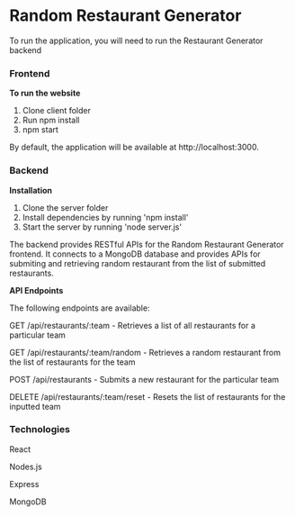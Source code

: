 # Random Restaurant Generator

To run the application, you will need to run the Restaurant Generator backend 
### Frontend
**To run the website**
1. Clone client folder 
2. Run npm install
3. npm start

By default, the application will be available at http://localhost:3000.


### Backend

**Installation**
1. Clone the server folder 
2. Install dependencies by running 'npm install'
3. Start the server by running 'node server.js'

The backend provides RESTful APIs for the Random Restaurant Generator frontend. It connects to a MongoDB database and provides APIs for submiting and retrieving random restaurant from the list of submitted restaurants.

**API Endpoints**

The following endpoints are available:

GET /api/restaurants/:team - Retrieves a list of all restaurants for a particular team

GET /api/restaurants/:team/random - Retrieves a random restaurant from the list of restaurants for the team

POST /api/restaurants - Submits a new restaurant for the particular team

DELETE /api/restaurants/:team/reset - Resets the list of restaurants for the inputted team




### Technologies

React

Nodes.js

Express

MongoDB
